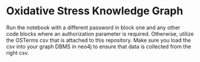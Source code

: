 # Oxidative Stress Knowledge Graph

Run the notebook with a different password in block one and any other code blocks where an authorization parameter is required. 
Otherwise, utilize the OSTerms csv that is attached to this repository. Make sure you load the csv into your graph DBMS in neo4j 
to ensure that data is collected from the right csv.
